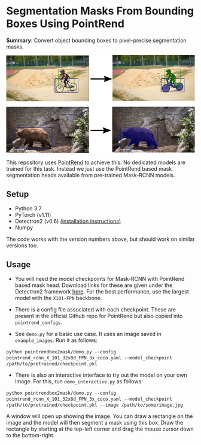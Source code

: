 # Segmentation Masks From Bounding Boxes Using PointRend

**Summary**: Convert object bounding boxes to pixel-precise segmentation masks.

![Teaser](teaser.png) 

This repository uses [PointRend](https://github.com/zsef123/PointRend-PyTorch) to achieve this. No dedicated models are trained for this task. Instead we just use the PointRend based mask segmentation heads available from pre-trained Mask-RCNN models.

## Setup

- Python 3.7
- PyTorch (v1.11)
- Detectron2 (v0.6) [(installation instructions)](https://github.com/facebookresearch/detectron2/blob/main/INSTALL.md)
- Numpy

The code works with the version numbers above, but should work on similar versions too.

## Usage

- You will need the model checkpoints for Mask-RCNN with PointRend based mask head. Download links for these are given under the Detectron2 framework [here](https://github.com/facebookresearch/detectron2/tree/main/projects/PointRend#instance-segmentation). For the best performance, use the largest model with the `X101-FPN` backbone.
- There is a config file associated with each checkpoint. These are present in the official Github repo for PointRend but also copied into `pointrend_configs`. 

- See `demo.py` for a basic use case. It uses an image saved in `example_images`. Run it as follows:

```
python pointrendbox2mask/demo.py --config pointrend_rcnn_X_101_32x8d_FPN_3x_coco.yaml --model_checkpoint /path/to/pretrained/checkpoint.pkl
```
 
- There is also an interactive interface to try out the model on your own image. For this, run `demo_interactive.py` as follows:

```
python pointrendbox2mask/demo.py --config pointrend_rcnn_X_101_32x8d_FPN_3x_coco.yaml --model_checkpoint /path/to/pretrained/checkpoint.pkl --image /path/to/some/image.jpg
```

A window will open up showing the image. You can draw a rectangle on the image and the model will then segment a mask using this box. Draw the rectangle by starting at the top-left corner and drag the mouse cursor down to the bottom-right.
